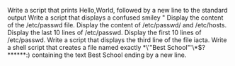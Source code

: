 Write a script that prints Hello,World, followed by a new line to the standard output
Write a script that displays a confused smiley "
Display the content of the /etc/passwd file.
Display the content of /etc/passwd/ and /etc/hosts.
Display the last 10 lines of /etc/passwd.
Display the first 10 lines of /etc/passwd.
Write a script that displays the third line of the file iacta.
Write a shell script that creates a file named exactly \*\\'"Best School"\'\\*$\?\*\*\*\*\*\*:) containing the text Best School ending  by a new line.

